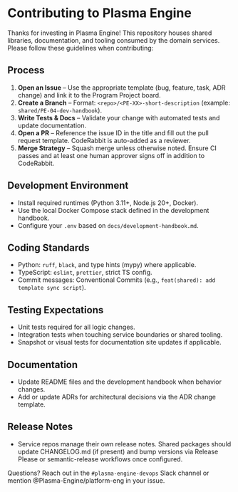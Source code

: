 # Contributing to Plasma Engine

Thanks for investing in Plasma Engine! This repository houses shared libraries, documentation, and tooling consumed by the domain services. Please follow these guidelines when contributing:

## Process

1. **Open an Issue** – Use the appropriate template (bug, feature, task, ADR change) and link it to the Program Project board.
2. **Create a Branch** – Format: `<repo>/<PE-XX>-short-description` (example: `shared/PE-04-dev-handbook`).
3. **Write Tests & Docs** – Validate your change with automated tests and update documentation.
4. **Open a PR** – Reference the issue ID in the title and fill out the pull request template. CodeRabbit is auto-added as a reviewer.
5. **Merge Strategy** – Squash merge unless otherwise noted. Ensure CI passes and at least one human approver signs off in addition to CodeRabbit.

## Development Environment

- Install required runtimes (Python 3.11+, Node.js 20+, Docker).
- Use the local Docker Compose stack defined in the development handbook.
- Configure your `.env` based on `docs/development-handbook.md`.

## Coding Standards

- Python: `ruff`, `black`, and type hints (mypy) where applicable.
- TypeScript: `eslint`, `prettier`, strict TS config.
- Commit messages: Conventional Commits (e.g., `feat(shared): add template sync script`).

## Testing Expectations

- Unit tests required for all logic changes.
- Integration tests when touching service boundaries or shared tooling.
- Snapshot or visual tests for documentation site updates if applicable.

## Documentation

- Update README files and the development handbook when behavior changes.
- Add or update ADRs for architectural decisions via the ADR change template.

## Release Notes

- Service repos manage their own release notes. Shared packages should update CHANGELOG.md (if present) and bump versions via Release Please or semantic-release workflows once configured.

Questions? Reach out in the `#plasma-engine-devops` Slack channel or mention @Plasma-Engine/platform-eng in your issue.


